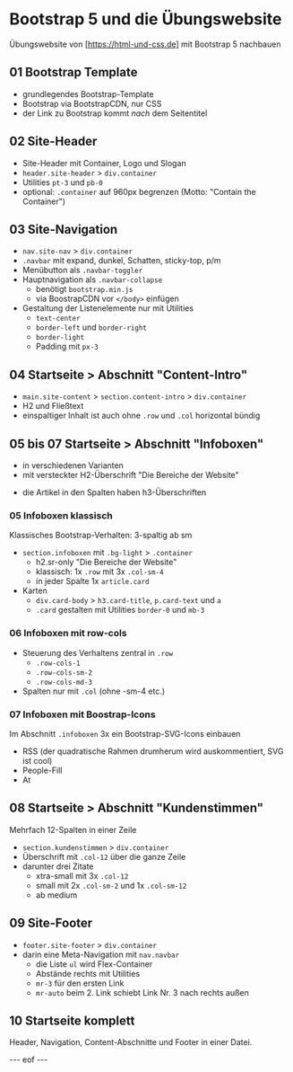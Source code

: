 # Bootstrap 5 und die Übungswebsite 

Übungswebsite von [https://html-und-css.de] mit Bootstrap 5 nachbauen 


## 01 Bootstrap Template 
- grundlegendes Bootstrap-Template
- Bootstrap via BootstrapCDN, nur CSS 
- der Link zu Bootstrap kommt *nach* dem Seitentitel 


## 02 Site-Header 
- Site-Header mit Container, Logo und Slogan 
- `header.site-header` > `div.container` 
- Utilities `pt-3` und `pb-0`
- optional: `.container` auf 960px begrenzen (Motto: "Contain the Container")


## 03 Site-Navigation 
- `nav.site-nav` > `div.container` 
- `.navbar` mit expand, dunkel, Schatten, sticky-top, p/m 
- Menübutton als `.navbar-toggler`
- Hauptnavigation als `.navbar-collapse` 
    - benötigt `bootstrap.min.js` 
    - via BoostrapCDN vor `</body>` einfügen
- Gestaltung der Listenelemente nur mit Utilities 
    - `text-center`
    - `border-left` und `border-right` 
    - `border-light` 
    - Padding mit `px-3` 


## 04 Startseite > Abschnitt "Content-Intro"  
- `main.site-content` > `section.content-intro` > `div.container` 
- H2 und Fließtext 
- einspaltiger Inhalt ist auch ohne `.row` und `.col` horizontal bündig 


## 05 bis 07 Startseite > Abschnitt "Infoboxen" 
- in verschiedenen Varianten 
- mit versteckter H2-Überschrift "Die Bereiche der Website" 
<!-- Frage: Kind von .row sollte immer .col sein. Gilt das auch für .sr-only-Inhalte? --> 
- die Artikel in den Spalten haben h3-Überschriften

### 05 Infoboxen klassisch 
Klassisches Bootstrap-Verhalten: 3-spaltig ab sm
- `section.infoboxen` mit `.bg-light` > `.container` 
    - h2.sr-only "Die Bereiche der Website" 
    - klassisch: 1x `.row` mit 3x `.col-sm-4` 
    - in jeder Spalte 1x `article.card` 
- Karten 
    - `div.card-body` > `h3.card-title`, `p.card-text` und `a`
    - `.card` gestalten mit Utilities `border-0` und `mb-3`

### 06 Infoboxen mit row-cols 
- Steuerung des Verhaltens zentral in `.row` 
    - `.row-cols-1` 
    - `.row-cols-sm-2` 
    - `.row-cols-md-3`
- Spalten nur mit `.col` (ohne -sm-4 etc.)

### 07 Infoboxen mit Boostrap-Icons 
Im Abschnitt `.infoboxen` 3x ein Bootstrap-SVG-Icons einbauen 
- RSS (der quadratische Rahmen drumherum wird auskommentiert, SVG ist cool)
- People-Fill 
- At 


## 08 Startseite > Abschnitt "Kundenstimmen" 
Mehrfach 12-Spalten in einer Zeile 
- `section.kundenstimmen` > `div.container` 
- Überschrift mit `.col-12` über die ganze Zeile 
- darunter drei Zitate 
    - xtra-small mit 3x `.col-12` 
    - small mit 2x `.col-sm-2` und 1x `.col-sm-12`
    - ab medium 


## 09 Site-Footer 
- `footer.site-footer` > `div.container` 
- darin eine Meta-Navigation mit `nav.navbar` 
    - die Liste `ul` wird Flex-Container 
    - Abstände rechts mit Utilities 
    - `mr-3` für den ersten Link
    - `mr-auto` beim 2. Link schiebt Link Nr. 3 nach rechts außen


## 10 Startseite komplett 
Header, Navigation, Content-Abschnitte und Footer in einer Datei.


--- eof --- 
